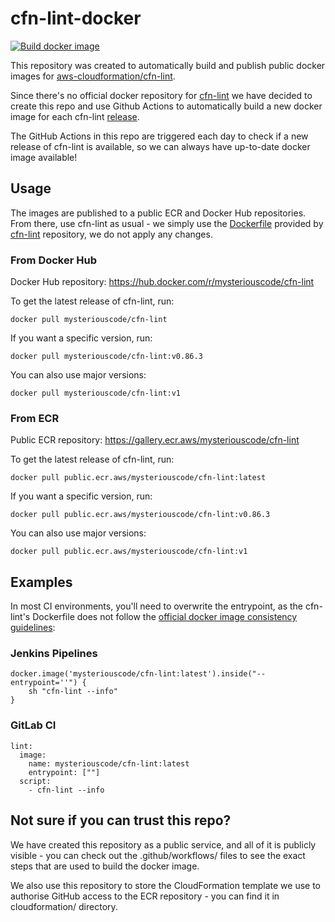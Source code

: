 # cfn-lint-docker

[![Build docker image](https://github.com/MysteriousCode/cfn-lint-docker/actions/workflows/docker.yaml/badge.svg?branch=main)](https://github.com/MysteriousCode/cfn-lint-docker/actions/workflows/docker.yaml)

This repository was created to automatically build and publish public docker images for 
[aws-cloudformation/cfn-lint](https://github.com/aws-cloudformation/cfn-lint).

Since there's no official docker repository for [cfn-lint](https://github.com/aws-cloudformation/cfn-lint)
we have decided to create this repo and use Github Actions to automatically
build a new docker image for each cfn-lint [release](https://github.com/aws-cloudformation/cfn-lint/releases).

The GitHub Actions in this repo are triggered each day to check if a new release
of cfn-lint is available, so we can always have up-to-date docker image available!

## Usage

The images are published to a public ECR and Docker Hub repositories.
From there, use cfn-lint as usual - we simply use the [Dockerfile](https://github.com/aws-cloudformation/cfn-lint/blob/main/Dockerfile)
provided by [cfn-lint](https://github.com/aws-cloudformation/cfn-lint) repository, we do not apply any changes.

### From Docker Hub

Docker Hub repository: https://hub.docker.com/r/mysteriouscode/cfn-lint


To get the latest release of cfn-lint, run:

```
docker pull mysteriouscode/cfn-lint
```

If you want a specific version, run:

```
docker pull mysteriouscode/cfn-lint:v0.86.3
```

You can also use major versions:

```
docker pull mysteriouscode/cfn-lint:v1
```

### From ECR 

Public ECR repository: https://gallery.ecr.aws/mysteriouscode/cfn-lint

To get the latest release of cfn-lint, run:

```
docker pull public.ecr.aws/mysteriouscode/cfn-lint:latest
```

If you want a specific version, run:

```
docker pull public.ecr.aws/mysteriouscode/cfn-lint:v0.86.3
```

You can also use major versions:

```
docker pull public.ecr.aws/mysteriouscode/cfn-lint:v1
```

## Examples

In most CI environments, you'll need to overwrite the entrypoint, as the cfn-lint's Dockerfile
does not follow the [official docker image consistency guidelines](https://github.com/docker-library/official-images#consistency):


### Jenkins Pipelines

```
docker.image('mysteriouscode/cfn-lint:latest').inside("--entrypoint=''") {
    sh "cfn-lint --info"
}
```

### GitLab CI


```
lint:
  image:
    name: mysteriouscode/cfn-lint:latest
    entrypoint: [""]
  script:
    - cfn-lint --info
```


## Not sure if you can trust this repo?

We have created this repository as a public service, and all of it is publicly 
visible - you can check out the .github/workflows/ files to see the exact
steps that are used to build the docker image.

We also use this repository to store the CloudFormation template we use to authorise
GitHub access to the ECR repository - you can find it in cloudformation/ directory.